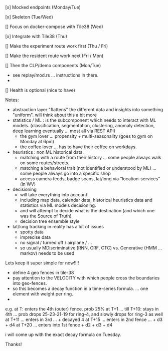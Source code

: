 [x] Mocked endpoints (Monday/Tue)

[x] Skeleton (Tue/Wed)

[] Focus on docker-compose with Tile38 (Wed)

[x] Integrate with Tile38 (Thu)

[] Make the experiment route work first (Thu / Fri)

[] Make the resident route work next (Fri / Mon)

[] Then the CLP/demo components (Mon/Tue)
 - see replay/mod.rs ... instructions in there.
 - 
[] Health is optional (nice to have)


Notes:
 - abstraction layer "flattens" the different data and insights into something "uniform". will think about this a bit more
 - statistics / ML : is the subcomponent which needs to interact with ML models. (classification, segmentation, clustering, anomaly detection, deep learning eventually ... most all via REST API)
   - the gym lover ... propensity + multi-seasonality (goes to gym on Monday at 6pm)
   - the coffee lover ... has to have their coffee on workdays.
 - heuristics : non ML historical data. 
   - matching with a route from their history  ... some people always walk on some routes/streets.
   - matching a behavioral trait (not identified or understood by ML) ... some people always go into a specific shop
   - access camera feeds, badge scans, lat/long via "location-services" (in WV)
 - decisioning
   - will take everything into account
   - including map data, calendar data, historical heuristics data and statistics via ML models decisioning.
   - and will attempt to decide what is the destination (and which one was the Source of Truth)
   - decision tree ensemble style
 - lat/long tracking in reality has a lot of issues
   - spotty data
   - imprecise data
   - no signal / turned off / airplane / ...
   - so usually MDiscriminative (RNN, CRF, CTC) vs. Generative (HMM ... markov) needs to be used

Lets keep it super simple for now!!!!

 - define 4 geo fences in tile-38
 - pay attention to the VELOCITY with which people cross the boundaries into geo-fences. 
 - so this becomes a decay function in a time-series formula. ... one element with weight per ring.
 - 

e.g.
at T: enters the 4th (outer) fence. prob 25%
at T+1 ... till T+10: stays in 4th ... prob drops 25-23-21-19 for ring-4, and slowly drops for ring-3 as well
at T+11 ... enters in 3rd ... + decayed 4
at T+15 ... enters in 2nd fence ... + d3 + d4
at T+20 ... enters into 1st fence + d2 + d3 + d4 

i will come up with the exact decay formula on Tuesday.

Thanks!